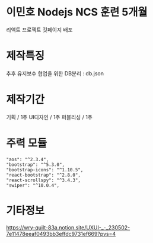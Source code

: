 # 이민호 Nodejs NCS 훈련 5개월 
  리액트 프로젝트 깃페이지 배포

# 제작특징
  추후 유지보수 협업을 위한 DB분리 : db.json

# 제작기간
  기획 / 1주
  UI디자인 / 1주
  퍼블리싱 / 1주

# 주력 모듈
    "aos": "^2.3.4",
    "bootstrap": "^5.3.0",
    "bootstrap-icons": "^1.10.5",   
    "react-bootstrap": "^2.8.0",
    "react-scrollspy": "^3.4.3",
    "swiper": "^10.0.4",

# 기타정보
https://wry-quilt-83a.notion.site/UXUI-_-_230502-7e11478eeaf0493bb3effdc9731ef669?pvs=4
